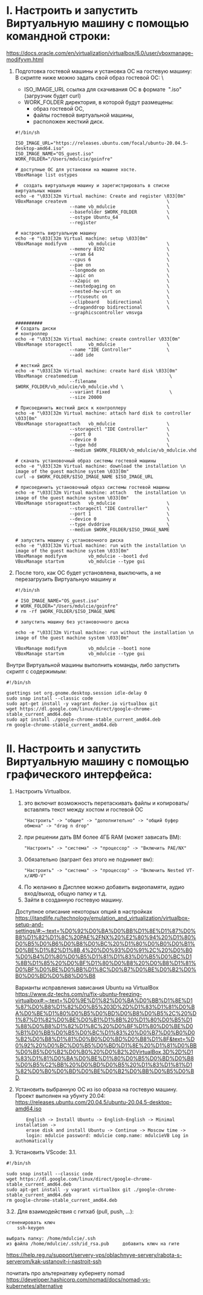 # I. Настроить и запустить Виртуальную машину с помощью командной строки:
https://docs.oracle.com/en/virtualization/virtualbox/6.0/user/vboxmanage-modifyvm.html

1. Подготовка гостевой машины и установка ОС на гостевую машину: \
   В скрипте ниже можно задать свой образ гостевой ОС: \
   - ISO_IMAGE_URL ссылка для скачивания ОС в формате  ".iso" (загрузчик будет curl)
   - WORK_FOLDER директория, в которой будут размещены: 
        * образ гостевой ОС, 
        * файлы гостевой виртуальной машины, 
        * расположен жесткий диск.
    ```
    #!/bin/sh

    ISO_IMAGE_URL="https://releases.ubuntu.com/focal/ubuntu-20.04.5-desktop-amd64.iso"
    ISO_IMAGE_NAME="OS_guest.iso"
    WORK_FOLDER="/Users/mdulcie/goinfre"

    # доступные ОС для установки на машине хосте.
    VBoxManage list ostypes

    #  создать виртуальную машину и зарегистрировать в списке виртуальных машин
    echo -e "\033[32m Virtual machine: Create and register \033[0m"
    VBoxManage createvm                                     \
                        --name vb_mdulcie                   \
                        --basefolder $WORK_FOLDER           \
                        --ostype Ubuntu_64                  \
                        --register

    # настроить виртуальную машину
    echo -e "\033[32m Virtual machine: setup \033[0m"
    VBoxManage modifyvm        vb_mdulcie                   \
                        --memory 8192                       \
                        --vram 64                           \
                        --cpus 6                            \
                        --pae on                            \
                        --longmode on                       \
                        --apic on                           \
                        --x2apic on                         \
                        --nestedpaging on                   \
                        --nested-hw-virt on                 \
                        --rtcuseutc on                      \
                        --clipboard   bidirectional         \
                        --draganddrop bidirectional         \
                        --graphicscontroller vmsvga

    ##########
    # Создать диски
    # контроллер
    echo -e "\033[32m Virtual machine: create controller \033[0m"
    VBoxManage storagectl      vb_mdulcie                   \
                        --name "IDE Controller"             \
                        --add ide

    # жесткий диск
    echo -e "\033[32m Virtual machine: create hard disk \033[0m"
    VBoxManage createmedium                                  \
                        --filename $WORK_FOLDER/vb_mdulcie/vb_mdulcie.vhd \
                        --variant Fixed                      \
                        --size 20000

    # Присоединить жесткий диск к контроллеру
    echo -e "\033[32m Virtual machine: attach hard disk to controller \033[0m"
    VBoxManage storageattach   vb_mdulcie                   \
                        --storagectl "IDE Controller"       \
                        --port 0                            \
                        --device 0                          \
                        --type hdd                          \
                        --medium $WORK_FOLDER/vb_mdulcie/vb_mdulcie.vhd

    # скачать установочный образ системы гостевой машины
    echo -e "\033[32m Virtual machine: download the installation \n image of the guest machine system \033[0m"
    curl -o $WORK_FOLDER/$ISO_IMAGE_NAME $ISO_IMAGE_URL

    # присоединить установочный образ системы гостевой машины
    echo -e "\033[32m Virtual machine: attach   the installation \n image of the guest machine system \033[0m"
    VBoxManage storageattach   vb_mdulcie                   \
                        --storagectl "IDE Controller"       \
                        --port 1                            \
                        --device 0                          \
                        --type dvddrive                     \
                        --medium $WORK_FOLDER/$ISO_IMAGE_NAME

    # запустить машину с установочного диска
    echo -e "\033[32m Virtual machine: run with the installation \n image of the guest machine system \033[0m"
    VBoxManage modifyvm        vb_mdulcie --boot1 dvd
    VBoxManage startvm         vb_mdulcie --type gui
    ```

2. После того, как ОС будет установлена, выключить, а не перезагрузить Виртуальную машину и
    ```
   #!/bin/sh

    # ISO_IMAGE_NAME="OS_guest.iso"
    # WORK_FOLDER="/Users/mdulcie/goinfre"
    # rm -rf $WORK_FOLDER/$ISO_IMAGE_NAME

    # запустить машину без установочного диска

    echo -e "\033[32m Virtual machine: run without the installation \n image of the guest machine system \033[0m"
    
    VBoxManage modifyvm        vb_mdulcie --boot1 none
    VBoxManage startvm         vb_mdulcie --type gui
    ```

Внутри Виртуальной машины выполнить команды, либо запустить скрипт с содержимым:
```
#!/bin/sh

gsettings set org.gnome.desktop.session idle-delay 0
sudo snap install --classic code
sudo apt-get install -y vagrant docker.io virtualbox git
wget https://dl.google.com/linux/direct/google-chrome-stable_current_amd64.deb
sudo apt install ./google-chrome-stable_current_amd64.deb
rm google-chrome-stable_current_amd64.deb
```


# II. Настроить и запустить Виртуальную машину с помощью графического интерфейса:

1.  Настроить Virtualbox.

    1) это включит возможность перетаскивать файлы и копировать/вставлять текст между хостом и гостевой ОС
        ```
        "Настроить" -> "общие" -> "дополнительно" -> "общий буфер обмена" -> "drag n drop"
        ```
    2) при решении дать ВМ более 4ГБ RAM (может зависать ВМ):
        ```
        "Настроить" -> "система" -> "процессор" -> "Включить PAE/NX"
        ```
    3) Обязательно (вагрант без этого не поднимет вм):
        ```
        "Настроить" -> "система" -> "процессор" -> "Включить Nested VT-x/AMD-V"
        ```
    4) По желанию в Дисплее можно добавить видеопамяти, аудио вход/выход, общую папку и т.д.
    5) Зайти в созданную гостевую машину.

    Доступное описание некоторых опций в настройках \
    https://itandlife.ru/technology/emulation_and_virtualization/virtualbox-setup-and-settings/#:~:text=%D0%92%D0%BA%D0%BB%D1%8E%D1%87%D0%B8%D1%82%D1%8C%20PAE%2FNX%20%E2%80%94%20%D1%80%D0%B5%D0%B6%D0%B8%D0%BC%20%D1%80%D0%B0%D0%B1%D0%BE%D1%82%D1%8B,4%20%D0%93%D0%91%2C%20%D0%B0%D0%B4%D1%80%D0%B5%D1%81%D1%83%D0%B5%D0%BC%D1%8B%D1%85%20%D0%BF%D1%80%D0%B8%20%D0%B8%D1%81%D0%BF%D0%BE%D0%BB%D1%8C%D0%B7%D0%BE%D0%B2%D0%B0%D0%BD%D0%B8%D0%B8

    Варианты исправления зависания Ubuntu на VirtualBox \
    https://www.dz-techs.com/ru/fix-ubuntu-freezing-virtualbox#:~:text=%D0%9E%D1%82%D0%BA%D0%BB%D1%8E%D1%87%D0%B8%D1%82%D0%B5%203D%2D%D1%83%D1%81%D0%BA%D0%BE%D1%80%D0%B5%D0%BD%D0%B8%D0%B5%2C%20%D1%87%D1%82%D0%BE%D0%B1%D1%8B%20%D1%80%D0%B5%D1%88%D0%B8%D1%82%D1%8C%20%D0%BF%D1%80%D0%BE%D0%B1%D0%BB%D0%B5%D0%BC%D1%83%20%D0%B7%D0%B0%D0%B2%D0%B8%D1%81%D0%B0%D0%BD%D0%B8%D1%8F&text=%D0%92%20%D0%BC%D0%B5%D0%BD%D1%8E%20%D1%81%D0%BB%D0%B5%D0%B2%D0%B0%20%D0%B2%20VirtualBox,3D%2D%D1%83%D1%81%D0%BA%D0%BE%D1%80%D0%B5%D0%BD%D0%B8%D0%B5%C2%BB%20%D0%BD%D0%B5%20%D1%83%D1%81%D1%82%D0%B0%D0%BD%D0%BE%D0%B2%D0%BB%D0%B5%D0%BD.

2. Установить выбранную ОС из iso образа на гостевую машину. \
    Проект выполнен на убунту 20.04: \
    https://releases.ubuntu.com/20.04.5/ubuntu-20.04.5-desktop-amd64.iso
    ```
        English -> Install Ubuntu -> English-English -> Minimal installation ->
        erase disk and install Ubuntu -> Continue -> Moscow time ->
        login: mdulcie password: mdulcie comp.name: mdulcieVB Log in authomatically
    ```

3. Установить VScode: 
3.1.
```
#!/bin/sh

sudo snap install --classic code
wget https://dl.google.com/linux/direct/google-chrome-stable_current_amd64.deb
sudo apt-get install -y vagrant virtualbox git ./google-chrome-stable_current_amd64.deb
rm google-chrome-stable_current_amd64.deb
```

3.2. Для взаимодействия с гитхаб (pull, push, ...):

    сгененировать ключ
        ssh-keygen

    выбрать папку: /home/mdulcie/.ssh
    из файла /home/mdulcie/.ssh/id_rsa.pub     добавить ключ на гите

https://help.reg.ru/support/servery-vps/oblachnyye-servery/rabota-s-serverom/kak-ustanovit-i-nastroit-ssh

почитать про альтернативу кубернету nomad
https://developer.hashicorp.com/nomad/docs/nomad-vs-kubernetes/alternative
